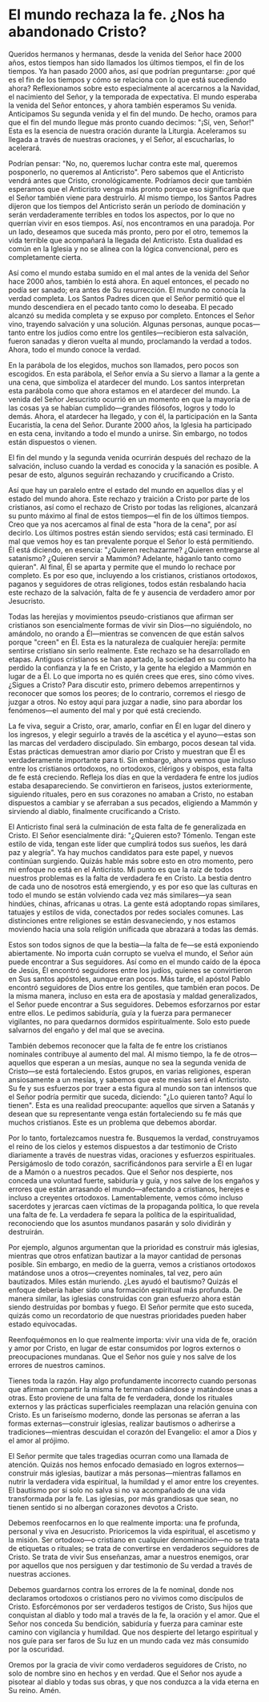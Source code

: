 # El mundo rechaza la fe. ¿Nos ha abandonado Cristo?  

Queridos hermanos y hermanas, desde la venida del Señor hace 2000 años, estos tiempos han sido llamados los últimos tiempos, el fin de los tiempos. Ya han pasado 2000 años, así que podrían preguntarse: ¿por qué es el fin de los tiempos y cómo se relaciona con lo que está sucediendo ahora? Reflexionamos sobre esto especialmente al acercarnos a la Navidad, el nacimiento del Señor, y la temporada de expectativa. El mundo esperaba la venida del Señor entonces, y ahora también esperamos Su venida. Anticipamos Su segunda venida y el fin del mundo. De hecho, oramos para que el fin del mundo llegue más pronto cuando decimos: "¡Sí, ven, Señor!" Esta es la esencia de nuestra oración durante la Liturgia. Aceleramos su llegada a través de nuestras oraciones, y el Señor, al escucharlas, lo acelerará.

Podrían pensar: "No, no, queremos luchar contra este mal, queremos posponerlo, no queremos al Anticristo". Pero sabemos que el Anticristo vendrá antes que Cristo, cronológicamente. Podríamos decir que también esperamos que el Anticristo venga más pronto porque eso significaría que el Señor también viene para destruirlo. Al mismo tiempo, los Santos Padres dijeron que los tiempos del Anticristo serán un período de dominación y serán verdaderamente terribles en todos los aspectos, por lo que no querrían vivir en esos tiempos. Así, nos encontramos en una paradoja. Por un lado, deseamos que suceda más pronto, pero por el otro, tememos la vida terrible que acompañará la llegada del Anticristo. Esta dualidad es común en la Iglesia y no se alinea con la lógica convencional, pero es completamente cierta.

Así como el mundo estaba sumido en el mal antes de la venida del Señor hace 2000 años, también lo está ahora. En aquel entonces, el pecado no podía ser sanado; era antes de Su resurrección. El mundo no conocía la verdad completa. Los Santos Padres dicen que el Señor permitió que el mundo descendiera en el pecado tanto como lo deseaba. El pecado alcanzó su medida completa y se expuso por completo. Entonces el Señor vino, trayendo salvación y una solución. Algunas personas, aunque pocas—tanto entre los judíos como entre los gentiles—recibieron esta salvación, fueron sanadas y dieron vuelta al mundo, proclamando la verdad a todos. Ahora, todo el mundo conoce la verdad.

En la parábola de los elegidos, muchos son llamados, pero pocos son escogidos. En esta parábola, el Señor envía a Su siervo a llamar a la gente a una cena, que simboliza el atardecer del mundo. Los santos interpretan esta parábola como que ahora estamos en el atardecer del mundo. La venida del Señor Jesucristo ocurrió en un momento en que la mayoría de las cosas ya se habían cumplido—grandes filósofos, logros y todo lo demás. Ahora, el atardecer ha llegado, y con él, la participación en la Santa Eucaristía, la cena del Señor. Durante 2000 años, la Iglesia ha participado en esta cena, invitando a todo el mundo a unirse. Sin embargo, no todos están dispuestos o vienen.

El fin del mundo y la segunda venida ocurrirán después del rechazo de la salvación, incluso cuando la verdad es conocida y la sanación es posible. A pesar de esto, algunos seguirán rechazando y crucificando a Cristo.

Así que hay un paralelo entre el estado del mundo en aquellos días y el estado del mundo ahora. Este rechazo y traición a Cristo por parte de los cristianos, así como el rechazo de Cristo por todas las religiones, alcanzará su punto máximo al final de estos tiempos—el fin de los últimos tiempos. Creo que ya nos acercamos al final de esta "hora de la cena", por así decirlo. Los últimos postres están siendo servidos; está casi terminado. El mal que vemos hoy es tan prevalente porque el Señor lo está permitiendo. Él está diciendo, en esencia: "¿Quieren rechazarme? ¿Quieren entregarse al satanismo? ¿Quieren servir a Mammón? Adelante, háganlo tanto como quieran". Al final, Él se aparta y permite que el mundo lo rechace por completo. Es por eso que, incluyendo a los cristianos, cristianos ortodoxos, paganos y seguidores de otras religiones, todos están resbalando hacia este rechazo de la salvación, falta de fe y ausencia de verdadero amor por Jesucristo.

Todas las herejías y movimientos pseudo-cristianos que afirman ser cristianos son esencialmente formas de vivir sin Dios—no siguiéndolo, no amándolo, no orando a Él—mientras se convencen de que están salvos porque "creen" en Él. Esta es la naturaleza de cualquier herejía: permite sentirse cristiano sin serlo realmente. Este rechazo se ha desarrollado en etapas. Antiguos cristianos se han apartado, la sociedad en su conjunto ha perdido la confianza y la fe en Cristo, y la gente ha elegido a Mammón en lugar de a Él. Lo que importa no es quién crees que eres, sino cómo vives. ¿Sigues a Cristo? Para discutir esto, primero debemos arrepentirnos y reconocer que somos los peores; de lo contrario, corremos el riesgo de juzgar a otros. No estoy aquí para juzgar a nadie, sino para abordar los fenómenos—el aumento del mal y por qué está creciendo.

La fe viva, seguir a Cristo, orar, amarlo, confiar en Él en lugar del dinero y los ingresos, y elegir seguirlo a través de la ascética y el ayuno—estas son las marcas del verdadero discipulado. Sin embargo, pocos desean tal vida. Estas prácticas demuestran amor diario por Cristo y muestran que Él es verdaderamente importante para ti. Sin embargo, ahora vemos que incluso entre los cristianos ortodoxos, no ortodoxos, clérigos y obispos, esta falta de fe está creciendo. Refleja los días en que la verdadera fe entre los judíos estaba desapareciendo. Se convirtieron en fariseos, justos exteriormente, siguiendo rituales, pero en sus corazones no amaban a Cristo, no estaban dispuestos a cambiar y se aferraban a sus pecados, eligiendo a Mammón y sirviendo al diablo, finalmente crucificando a Cristo.

El Anticristo final será la culminación de esta falta de fe generalizada en Cristo. El Señor esencialmente dirá: "¿Quieren esto? Tómenlo. Tengan este estilo de vida, tengan este líder que cumplirá todos sus sueños, les dará paz y alegría". Ya hay muchos candidatos para este papel, y nuevos continúan surgiendo. Quizás hable más sobre esto en otro momento, pero mi enfoque no está en el Anticristo. Mi punto es que la raíz de todos nuestros problemas es la falta de verdadera fe en Cristo. La bestia dentro de cada uno de nosotros está emergiendo, y es por eso que las culturas en todo el mundo se están volviendo cada vez más similares—ya sean hindúes, chinas, africanas u otras. La gente está adoptando ropas similares, tatuajes y estilos de vida, conectados por redes sociales comunes. Las distinciones entre religiones se están desvaneciendo, y nos estamos moviendo hacia una sola religión unificada que abrazará a todas las demás.

Estos son todos signos de que la bestia—la falta de fe—se está exponiendo abiertamente. No importa cuán corrupto se vuelva el mundo, el Señor aún puede encontrar a Sus seguidores. Así como en el mundo caído de la época de Jesús, Él encontró seguidores entre los judíos, quienes se convirtieron en Sus santos apóstoles, aunque eran pocos. Más tarde, el apóstol Pablo encontró seguidores de Dios entre los gentiles, que también eran pocos. De la misma manera, incluso en esta era de apostasía y maldad generalizados, el Señor puede encontrar a Sus seguidores. Debemos esforzarnos por estar entre ellos. Le pedimos sabiduría, guía y la fuerza para permanecer vigilantes, no para quedarnos dormidos espiritualmente. Solo esto puede salvarnos del engaño y del mal que se avecina.

También debemos reconocer que la falta de fe entre los cristianos nominales contribuye al aumento del mal. Al mismo tiempo, la fe de otros—aquellos que esperan a un mesías, aunque no sea la segunda venida de Cristo—se está fortaleciendo. Estos grupos, en varias religiones, esperan ansiosamente a un mesías, y sabemos que este mesías será el Anticristo. Su fe y sus esfuerzos por traer a esta figura al mundo son tan intensos que el Señor podría permitir que suceda, diciendo: "¿Lo quieren tanto? Aquí lo tienen". Esta es una realidad preocupante: aquellos que sirven a Satanás y desean que su representante venga están fortaleciendo su fe más que muchos cristianos. Este es un problema que debemos abordar.

Por lo tanto, fortalezcamos nuestra fe. Busquemos la verdad, construyamos el reino de los cielos y estemos dispuestos a dar testimonio de Cristo diariamente a través de nuestras vidas, oraciones y esfuerzos espirituales. Persigámoslo de todo corazón, sacrificándonos para servirle a Él en lugar de a Mamón o a nuestros pecados. Que el Señor nos despierte, nos conceda una voluntad fuerte, sabiduría y guía, y nos salve de los engaños y errores que están arrasando el mundo—afectando a cristianos, herejes e incluso a creyentes ortodoxos. Lamentablemente, vemos cómo incluso sacerdotes y jerarcas caen víctimas de la propaganda política, lo que revela una falta de fe. La verdadera fe separa la política de la espiritualidad, reconociendo que los asuntos mundanos pasarán y solo dividirán y destruirán.

Por ejemplo, algunos argumentan que la prioridad es construir más iglesias, mientras que otros enfatizan bautizar a la mayor cantidad de personas posible. Sin embargo, en medio de la guerra, vemos a cristianos ortodoxos matándose unos a otros—creyentes nominales, tal vez, pero aún bautizados. Miles están muriendo. ¿Les ayudó el bautismo? Quizás el enfoque debería haber sido una formación espiritual más profunda. De manera similar, las iglesias construidas con gran esfuerzo ahora están siendo destruidas por bombas y fuego. El Señor permite que esto suceda, quizás como un recordatorio de que nuestras prioridades pueden haber estado equivocadas.

Reenfoquémonos en lo que realmente importa: vivir una vida de fe, oración y amor por Cristo, en lugar de estar consumidos por logros externos o preocupaciones mundanas. Que el Señor nos guíe y nos salve de los errores de nuestros caminos.

Tienes toda la razón. Hay algo profundamente incorrecto cuando personas que afirman compartir la misma fe terminan odiándose y matándose unas a otras. Esto proviene de una falta de fe verdadera, donde los rituales externos y las prácticas superficiales reemplazan una relación genuina con Cristo. Es un fariseísmo moderno, donde las personas se aferran a las formas externas—construir iglesias, realizar bautismos o adherirse a tradiciones—mientras descuidan el corazón del Evangelio: el amor a Dios y el amor al prójimo.

El Señor permite que tales tragedias ocurran como una llamada de atención. Quizás nos hemos enfocado demasiado en logros externos—construir más iglesias, bautizar a más personas—mientras fallamos en nutrir la verdadera vida espiritual, la humildad y el amor entre los creyentes. El bautismo por sí solo no salva si no va acompañado de una vida transformada por la fe. Las iglesias, por más grandiosas que sean, no tienen sentido si no albergan corazones devotos a Cristo.

Debemos reenfocarnos en lo que realmente importa: una fe profunda, personal y viva en Jesucristo. Prioricemos la vida espiritual, el ascetismo y la misión. Ser ortodoxo—o cristiano en cualquier denominación—no se trata de etiquetas o rituales; se trata de convertirse en verdaderos seguidores de Cristo. Se trata de vivir Sus enseñanzas, amar a nuestros enemigos, orar por aquellos que nos persiguen y dar testimonio de Su verdad a través de nuestras acciones.

Debemos guardarnos contra los errores de la fe nominal, donde nos declaramos ortodoxos o cristianos pero no vivimos como discípulos de Cristo. Esforcémonos por ser verdaderos testigos de Cristo, Sus hijos que conquistan al diablo y todo mal a través de la fe, la oración y el amor. Que el Señor nos conceda Su bendición, sabiduría y fuerza para caminar este camino con vigilancia y humildad. Que nos despierte del letargo espiritual y nos guíe para ser faros de Su luz en un mundo cada vez más consumido por la oscuridad.

Oremos por la gracia de vivir como verdaderos seguidores de Cristo, no solo de nombre sino en hechos y en verdad. Que el Señor nos ayude a pisotear al diablo y todas sus obras, y que nos conduzca a la vida eterna en Su reino. Amén.

